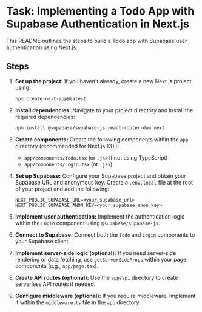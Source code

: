 # Task: Implementing a Todo App with Supabase Authentication in Next.js

This README outlines the steps to build a Todo app with Supabase user authentication using Next.js.

## Steps

1. **Set up the project:** If you haven't already, create a new Next.js project using:

   ```bash
   npx create-next-app@latest
   ```

2. **Install dependencies:** Navigate to your project directory and install the required dependencies:

   ```bash
   npm install @supabase/supabase-js react-router-dom next
   ```

3. **Create components:** Create the following components within the `app` directory (recommended for Next.js 13+):

   - `app/components/Todo.tsx` (or `.jsx` if not using TypeScript)
   - `app/components/Login.tsx` (or `.jsx`)

4. **Set up Supabase:** Configure your Supabase project and obtain your Supabase URL and anonymous key.  Create a `.env.local` file at the root of your project and add the following:

   ```
   NEXT_PUBLIC_SUPABASE_URL=<your_supabase_url>
   NEXT_PUBLIC_SUPABASE_ANON_KEY=<your_supabase_anon_key>
   ```

5. **Implement user authentication:**  Implement the authentication logic within the `Login` component using `@supabase/supabase-js`.

6. **Connect to Supabase:**  Connect both the `Todo` and `Login` components to your Supabase client.

7. **Implement server-side logic (optional):** If you need server-side rendering or data fetching, use `getServerSideProps` within your page components (e.g., `app/page.tsx`).

8. **Create API routes (optional):**  Use the `app/api` directory to create serverless API routes if needed.

9. **Configure middleware (optional):**  If you require middleware, implement it within the `middleware.ts` file in the `app` directory.

